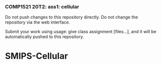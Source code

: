 ### COMP1521 20T2: ass1: cellular ###

Do not push changes to this repository directly.
Do not change the repository via the web interface.

Submit your work using usage: give class assignment [files...], and it will be automatically pushed to this repository.
# SMIPS-Cellular

